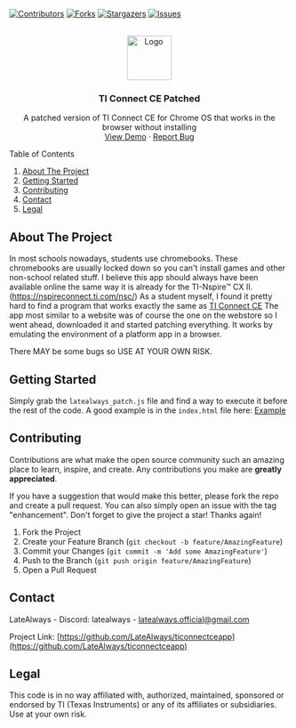 [![Contributors][contributors-shield]][contributors-url]
[![Forks][forks-shield]][forks-url]
[![Stargazers][stars-shield]][stars-url]
[![Issues][issues-shield]][issues-url]



<!-- PROJECT LOGO -->
<br />
<div align="center">
  <a href="https://github.com/LateAlways/ticonnectceapp">
    <img src="https://wiki.tiplanet.org/images/c/cc/TI_Connect_CE_logo.png" alt="Logo" width="80" height="80">
  </a>

<h3 align="center">TI Connect CE Patched</h3>

  <p align="center">
    A patched version of TI Connect CE for Chrome OS that works in the browser without installing
    <br />
    <a href="https://latealways.is-a.dev/ticonnectce/">View Demo</a>
    ·
    <a href="https://github.com/LateAlways/ticonnectceapp/issues">Report Bug</a>
  </p>
</div>



<!-- TABLE OF CONTENTS -->
<summary>Table of Contents</summary>
<ol>
  <li>
    <a href="#about-the-project">About The Project</a>
  </li>
  <li>
    <a href="#getting-started">Getting Started</a>
  </li>
  <li><a href="#contributing">Contributing</a></li>
  <li><a href="#contact">Contact</a></li>
  <li><a href="#legal">Legal</a></li>
</ol>



<!-- ABOUT THE PROJECT -->
## About The Project

In most schools nowadays, students use chromebooks. These chromebooks are usually locked down so you can't install games and other non-school related stuff. I believe this app should always have been available online the same way it is already for the TI-Nspire™ CX II. (https://nspireconnect.ti.com/nsc/) As a student myself, I found it pretty hard to find a program that works exactly the same as [TI Connect CE](https://education.ti.com/en/products/computer-software/ti-connect-ce-sw) The app most similar to a website was of course the one on the webstore so I went ahead, downloaded it and started patching everything. It works by emulating the environment of a platform app in a browser.

There MAY be some bugs so USE AT YOUR OWN RISK.


<!-- GETTING STARTED -->
## Getting Started

Simply grab the `latealways_patch.js` file and find a way to execute it before the rest of the code. A good example is in the `index.html` file here: [Example](https://github.com/LateAlways/latealways.github.io/blob/main/ticonnectce/index.html#L44)


<!-- CONTRIBUTING -->
## Contributing

Contributions are what make the open source community such an amazing place to learn, inspire, and create. Any contributions you make are **greatly appreciated**.

If you have a suggestion that would make this better, please fork the repo and create a pull request. You can also simply open an issue with the tag "enhancement".
Don't forget to give the project a star! Thanks again!

1. Fork the Project
2. Create your Feature Branch (`git checkout -b feature/AmazingFeature`)
3. Commit your Changes (`git commit -m 'Add some AmazingFeature'`)
4. Push to the Branch (`git push origin feature/AmazingFeature`)
5. Open a Pull Request


<!-- CONTACT -->
## Contact

LateAlways - Discord: latealways - latealways.official@gmail.com

Project Link: [https://github.com/LateAlways/ticonnectceapp](https://github.com/LateAlways/ticonnectceapp)


<!-- ACKNOWLEDGMENTS -->
<!--## Acknowledgments

* []()
* []()
* []()

<p align="right">(<a href="#readme-top">back to top</a>)</p>
-->
## Legal

This code is in no way affiliated with, authorized, maintained, sponsored or endorsed by TI (Texas Instruments) or any of its affiliates or subsidiaries. Use at your own risk.

<!-- MARKDOWN LINKS & IMAGES -->
<!-- https://www.markdownguide.org/basic-syntax/#reference-style-links -->
[contributors-shield]: https://img.shields.io/github/contributors/LateAlways/ticonnectceapp.svg?style=for-the-badge
[contributors-url]: https://github.com/LateAlways/ticonnectceapp/graphs/contributors
[forks-shield]: https://img.shields.io/github/forks/LateAlways/ticonnectceapp.svg?style=for-the-badge
[forks-url]: https://github.com/LateAlways/ticonnectceapp/network/members
[stars-shield]: https://img.shields.io/github/stars/LateAlways/ticonnectceapp.svg?style=for-the-badge
[stars-url]: https://github.com/LateAlways/ticonnectceapp/stargazers
[issues-shield]: https://img.shields.io/github/issues/LateAlways/ticonnectceapp.svg?style=for-the-badge
[issues-url]: https://github.com/LateAlways/ticonnectceapp/issues
